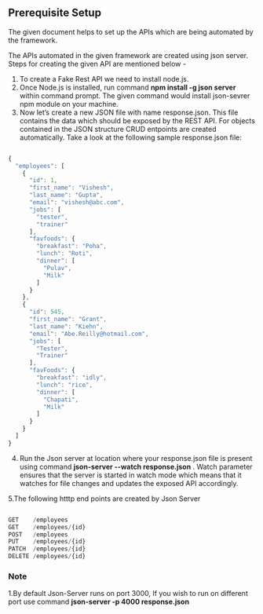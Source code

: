## Prerequisite Setup
The given document helps to set up the APIs which are being automated by the framework.</br>

The APIs automated in the given framework are created using json server. Steps for creating the given API are mentioned below -

1. To create a Fake Rest API we need to install node.js.
2. Once Node.js is installed, run command **npm install -g json server** within command prompt. The given command would install json-sevrer npm module on your machine.
3. Now let’s create a new JSON file with name response.json. This file contains the data which should be exposed by the REST API. For objects contained in the JSON structure CRUD entpoints are created automatically. Take a look at the following sample response.json file:

```js

{
  "employees": [
    {
      "id": 1,
      "first_name": "Vishesh",
      "last_name": "Gupta",
      "email": "vishesh@abc.com",
      "jobs": [
        "tester",
        "trainer"
      ],
      "favfoods": {
        "breakfast": "Poha",
        "lunch": "Roti",
        "dinner": [
          "Pulav",
          "Milk"
        ]
      }
    },
    {
      "id": 545,
      "first_name": "Grant",
      "last_name": "Kiehn",
      "email": "Abe.Reilly@hotmail.com",
      "jobs": [
        "Tester",
        "Trainer"
      ],
      "favFoods": {
        "breakfast": "idly",
        "lunch": "rice",
        "dinner": [
          "Chapati",
          "Milk"
        ]
      }
    }
  ]
}

```

4. Run the Json server at location where your response.json file is present using command **json-server --watch response.json** . Watch parameter ensures that the server is started in watch mode which means that it watches for file changes and updates the exposed API accordingly.

5.The following htttp end points are created by Json Server

```js

GET    /employees
GET    /employees/{id}
POST   /employees
PUT    /employees/{id}
PATCH  /employees/{id}
DELETE /employees/{id}

```

### Note
1.By default Json-Server runs on port 3000, If you wish to run on different port use command **json-server -p 4000 response.json** </br>

